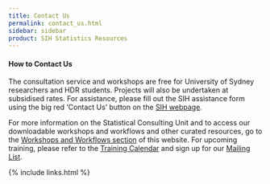 ```yaml
---
title: Contact Us
permalink: contact_us.html
sidebar: sidebar
product: SIH Statistics Resources
---
```


#### How to Contact Us

The consultation service and workshops are free for University of Sydney researchers and HDR students. Projects will also be undertaken at subsidised rates. For assistance, please fill out the SIH assistance form using the big red ‘Contact Us’ button on the [SIH webpage](https://www.sydney.edu.au/research/facilities/sydney-informatics-hub.html). 

For more information on the Statistical Consulting Unit and to access our downloadable workshops and workflows and other curated resources, go to the [Workshops and Workflows section](workshops-and-workflows) of this website. For upcoming training, please refer to the [Training Calendar](https://www.sydney.edu.au/research/facilities/sydney-informatics-hub/workshops-and-training/training-calendar.html) and sign up for our [Mailing List](https://signup.e2ma.net/signup/1945889/1928048/).


{% include links.html %}

